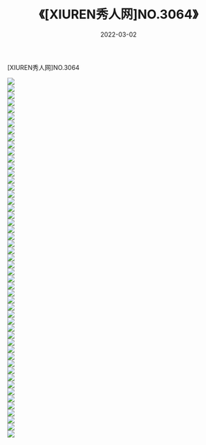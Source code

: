 ﻿---
layout: post
title:  《[XIUREN秀人网]NO.3064》
date:   2022-03-02
img: http://img.660000.xyz/Sharelink/秀人网/秀人网第04部分/[XIUREN秀人网]NO.3064/000.jpg
categories: [美女, 清纯, 唯美]
---

[XIUREN秀人网]NO.3064

 ![](http://img.660000.xyz/Sharelink/秀人网/秀人网第04部分/[XIUREN秀人网]NO.3064/001.jpg) <br>![](http://img.660000.xyz/Sharelink/秀人网/秀人网第04部分/[XIUREN秀人网]NO.3064/002.jpg) <br>![](http://img.660000.xyz/Sharelink/秀人网/秀人网第04部分/[XIUREN秀人网]NO.3064/003.jpg) <br>![](http://img.660000.xyz/Sharelink/秀人网/秀人网第04部分/[XIUREN秀人网]NO.3064/004.jpg) <br>![](http://img.660000.xyz/Sharelink/秀人网/秀人网第04部分/[XIUREN秀人网]NO.3064/005.jpg) <br>![](http://img.660000.xyz/Sharelink/秀人网/秀人网第04部分/[XIUREN秀人网]NO.3064/006.jpg) <br>![](http://img.660000.xyz/Sharelink/秀人网/秀人网第04部分/[XIUREN秀人网]NO.3064/007.jpg) <br>![](http://img.660000.xyz/Sharelink/秀人网/秀人网第04部分/[XIUREN秀人网]NO.3064/008.jpg) <br>![](http://img.660000.xyz/Sharelink/秀人网/秀人网第04部分/[XIUREN秀人网]NO.3064/009.jpg) <br>![](http://img.660000.xyz/Sharelink/秀人网/秀人网第04部分/[XIUREN秀人网]NO.3064/010.jpg) <br>![](http://img.660000.xyz/Sharelink/秀人网/秀人网第04部分/[XIUREN秀人网]NO.3064/011.jpg) <br>![](http://img.660000.xyz/Sharelink/秀人网/秀人网第04部分/[XIUREN秀人网]NO.3064/012.jpg) <br>![](http://img.660000.xyz/Sharelink/秀人网/秀人网第04部分/[XIUREN秀人网]NO.3064/013.jpg) <br>![](http://img.660000.xyz/Sharelink/秀人网/秀人网第04部分/[XIUREN秀人网]NO.3064/014.jpg) <br>![](http://img.660000.xyz/Sharelink/秀人网/秀人网第04部分/[XIUREN秀人网]NO.3064/015.jpg) <br>![](http://img.660000.xyz/Sharelink/秀人网/秀人网第04部分/[XIUREN秀人网]NO.3064/016.jpg) <br>![](http://img.660000.xyz/Sharelink/秀人网/秀人网第04部分/[XIUREN秀人网]NO.3064/017.jpg) <br>![](http://img.660000.xyz/Sharelink/秀人网/秀人网第04部分/[XIUREN秀人网]NO.3064/018.jpg) <br>![](http://img.660000.xyz/Sharelink/秀人网/秀人网第04部分/[XIUREN秀人网]NO.3064/019.jpg) <br>![](http://img.660000.xyz/Sharelink/秀人网/秀人网第04部分/[XIUREN秀人网]NO.3064/020.jpg) <br>![](http://img.660000.xyz/Sharelink/秀人网/秀人网第04部分/[XIUREN秀人网]NO.3064/021.jpg) <br>![](http://img.660000.xyz/Sharelink/秀人网/秀人网第04部分/[XIUREN秀人网]NO.3064/022.jpg) <br>![](http://img.660000.xyz/Sharelink/秀人网/秀人网第04部分/[XIUREN秀人网]NO.3064/023.jpg) <br>![](http://img.660000.xyz/Sharelink/秀人网/秀人网第04部分/[XIUREN秀人网]NO.3064/024.jpg) <br>![](http://img.660000.xyz/Sharelink/秀人网/秀人网第04部分/[XIUREN秀人网]NO.3064/025.jpg) <br>![](http://img.660000.xyz/Sharelink/秀人网/秀人网第04部分/[XIUREN秀人网]NO.3064/026.jpg) <br>![](http://img.660000.xyz/Sharelink/秀人网/秀人网第04部分/[XIUREN秀人网]NO.3064/027.jpg) <br>![](http://img.660000.xyz/Sharelink/秀人网/秀人网第04部分/[XIUREN秀人网]NO.3064/028.jpg) <br>![](http://img.660000.xyz/Sharelink/秀人网/秀人网第04部分/[XIUREN秀人网]NO.3064/029.jpg) <br>![](http://img.660000.xyz/Sharelink/秀人网/秀人网第04部分/[XIUREN秀人网]NO.3064/030.jpg) <br>![](http://img.660000.xyz/Sharelink/秀人网/秀人网第04部分/[XIUREN秀人网]NO.3064/031.jpg) <br>![](http://img.660000.xyz/Sharelink/秀人网/秀人网第04部分/[XIUREN秀人网]NO.3064/032.jpg) <br>![](http://img.660000.xyz/Sharelink/秀人网/秀人网第04部分/[XIUREN秀人网]NO.3064/033.jpg) <br>![](http://img.660000.xyz/Sharelink/秀人网/秀人网第04部分/[XIUREN秀人网]NO.3064/034.jpg) <br>![](http://img.660000.xyz/Sharelink/秀人网/秀人网第04部分/[XIUREN秀人网]NO.3064/035.jpg) <br>![](http://img.660000.xyz/Sharelink/秀人网/秀人网第04部分/[XIUREN秀人网]NO.3064/036.jpg) <br>![](http://img.660000.xyz/Sharelink/秀人网/秀人网第04部分/[XIUREN秀人网]NO.3064/037.jpg) <br>![](http://img.660000.xyz/Sharelink/秀人网/秀人网第04部分/[XIUREN秀人网]NO.3064/038.jpg) <br>![](http://img.660000.xyz/Sharelink/秀人网/秀人网第04部分/[XIUREN秀人网]NO.3064/039.jpg) <br>![](http://img.660000.xyz/Sharelink/秀人网/秀人网第04部分/[XIUREN秀人网]NO.3064/040.jpg) <br>![](http://img.660000.xyz/Sharelink/秀人网/秀人网第04部分/[XIUREN秀人网]NO.3064/041.jpg) <br>![](http://img.660000.xyz/Sharelink/秀人网/秀人网第04部分/[XIUREN秀人网]NO.3064/042.jpg) <br>![](http://img.660000.xyz/Sharelink/秀人网/秀人网第04部分/[XIUREN秀人网]NO.3064/043.jpg) <br>![](http://img.660000.xyz/Sharelink/秀人网/秀人网第04部分/[XIUREN秀人网]NO.3064/044.jpg) <br>![](http://img.660000.xyz/Sharelink/秀人网/秀人网第04部分/[XIUREN秀人网]NO.3064/045.jpg) <br>![](http://img.660000.xyz/Sharelink/秀人网/秀人网第04部分/[XIUREN秀人网]NO.3064/046.jpg) <br>![](http://img.660000.xyz/Sharelink/秀人网/秀人网第04部分/[XIUREN秀人网]NO.3064/047.jpg) <br>![](http://img.660000.xyz/Sharelink/秀人网/秀人网第04部分/[XIUREN秀人网]NO.3064/048.jpg) <br>![](http://img.660000.xyz/Sharelink/秀人网/秀人网第04部分/[XIUREN秀人网]NO.3064/049.jpg) <br>![](http://img.660000.xyz/Sharelink/秀人网/秀人网第04部分/[XIUREN秀人网]NO.3064/050.jpg) <br>![](http://img.660000.xyz/Sharelink/秀人网/秀人网第04部分/[XIUREN秀人网]NO.3064/051.jpg) <br>